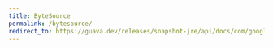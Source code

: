 ```yaml
---
title: ByteSource
permalink: /bytesource/
redirect_to: https://guava.dev/releases/snapshot-jre/api/docs/com/google/common/io/ByteSource.html
---
```


